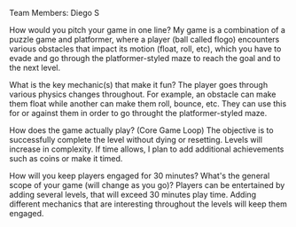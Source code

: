 

Team Members: Diego S

How would you pitch your game in one line? My game is a combination of a puzzle game and platformer, where a player (ball called flogo) encounters various obstacles that impact its motion (float, roll, etc), which you have to evade and go through the platformer-styled maze to reach the goal and to the next level. 

What is the key mechanic(s) that make it fun?
The player goes through various physics changes throughout. For example, an obstacle can make them float while another can make them roll, bounce, etc. They can use this for or against them in order to go throught the platformer-styled maze. 

How does the game actually play? (Core Game Loop) 
The objective is to successfully complete the level without dying or resetting. Levels will increase in complexity. If time allows, I plan to add additional achievements such as coins or make it timed.

How will you keep players engaged for 30 minutes? What's the general scope of your game (will change as you go)? 
Players can be entertained by adding several levels, that will exceed 30 minutes play time. Adding different mechanics that are interesting throughout the levels will keep them engaged. 
